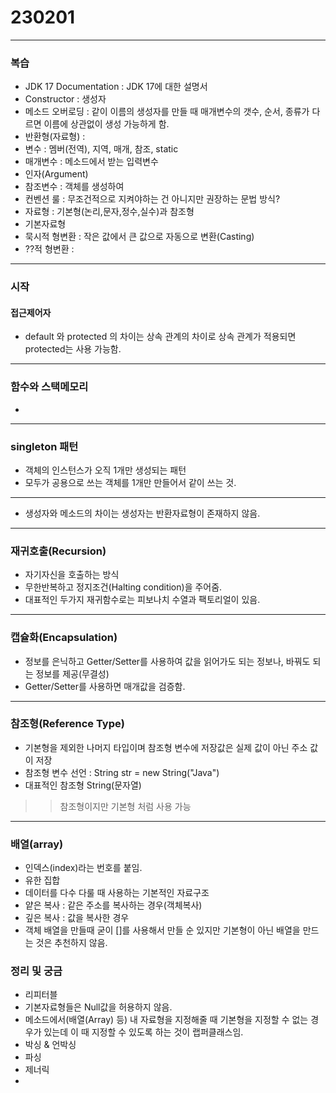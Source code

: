 # 230201
***
### 복습
- JDK 17 Documentation : JDK 17에 대한 설명서
- Constructor : 생성자
- 메소드 오버로딩 : 같이 이름의 생성자를 만들 때 매개변수의 갯수, 순서, 종류가 다르면 이름에 상관없이 생성 가능하게 함.
- 반환형(자료형) : 
- 변수 : 멤버(전역), 지역, 매개, 참조, static
- 매개변수 : 메소드에서 받는 입력변수
- 인자(Argument)
- 참조변수 : 객체를 생성하여 
- 컨벤션 룰 : 무조건적으로 지켜야하는 건 아니지만 권장하는 문법 방식?
- 자료형 : 기본형(논리,문자,정수,실수)과 참조형
- 기본자료형
- 묵시적 형변환 : 작은 값에서 큰 값으로 자동으로 변환(Casting)
- ??적 형변환 : 
***
### 시작
#### 접근제어자
- default 와 protected 의 차이는 상속 관계의 차이로 상속 관계가 적용되면 protected는 사용 가능함.
***
### 함수와 스택메모리
- 
***
### singleton 패턴
- 객체의 인스턴스가 오직 1개만 생성되는 패턴
- 모두가 공용으로 쓰는 객체를 1개만 만들어서 같이 쓰는 것.
***
- 생성자와 메소드의 차이는 생성자는 반환자료형이 존재하지 않음.
***
### 재귀호출(Recursion)
- 자기자신을 호출하는 방식
- 무한반복하고 정지조건(Halting condition)을 주어줌.
- 대표적인 두가지 재귀함수로는 피보나치 수열과 팩토리얼이 있음.
***
### 캡슐화(Encapsulation)
- 정보를 은닉하고 Getter/Setter를 사용하여 값을 읽어가도 되는 정보나, 바꿔도 되는 정보를 제공(무결성)
- Getter/Setter를 사용하면 매개값을 검증함.
***
### 참조형(Reference Type)
- 기본형을 제외한 나머지 타입이며 참조형 변수에 저장값은 실제 값이 아닌 주소 값이 저장
- 참조형 변수 선언 : String str = new String("Java")
- 대표적인 참조형 String(문자열)
>> 참조형이지만 기본형 처럼 사용 가능
***
### 배열(array)
- 인덱스(index)라는 번호를 붙임.
- 유한 집합
- 데이터를 다수 다룰 때 사용하는 기본적인 자료구조
- 얕은 복사 : 같은 주소를 복사하는 경우(객체복사)
- 깊은 복사 : 값을 복사한 경우
- 객체 배열을 만들때 굳이 []를 사용해서 만들 순 있지만 기본형이 아닌 배열을 만드는 것은 추천하지 않음.


### 정리 및 궁금
- 리피터블
- 기본자료형들은 Null값을 허용하지 않음.
- 메소드에서(배열(Array) 등) 내 자료형을 지정해줄 때 기본형을 지정할 수 없는 경우가 있는데 이 때 지정할 수 있도록 하는 것이 랩퍼클래스임.
- 박싱 & 언박싱
- 파싱
- 제너릭
- 